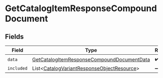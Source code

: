 # GetCatalogItemResponseCompoundDocument


## Fields

| Field                                                                                                               | Type                                                                                                                | Required                                                                                                            | Description                                                                                                         |
| ------------------------------------------------------------------------------------------------------------------- | ------------------------------------------------------------------------------------------------------------------- | ------------------------------------------------------------------------------------------------------------------- | ------------------------------------------------------------------------------------------------------------------- |
| `data`                                                                                                              | [GetCatalogItemResponseCompoundDocumentData](../../models/components/GetCatalogItemResponseCompoundDocumentData.md) | :heavy_check_mark:                                                                                                  | N/A                                                                                                                 |
| `included`                                                                                                          | List\<[CatalogVariantResponseObjectResource](../../models/components/CatalogVariantResponseObjectResource.md)>      | :heavy_minus_sign:                                                                                                  | N/A                                                                                                                 |
